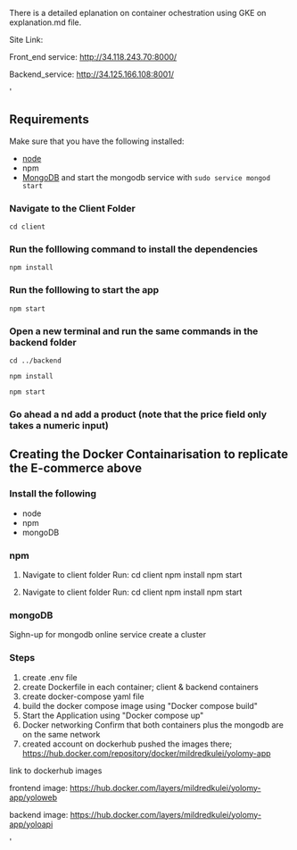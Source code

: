 
There is a detailed eplanation on container ochestration using GKE on explanation.md file.

Site Link:

Front_end service: http://34.118.243.70:8000/

Backend_service:  http://34.125.166.108:8001/




'
## Requirements
Make sure that you have the following installed:
- [node](https://www.digitalocean.com/community/tutorials/how-to-install-node-js-on-ubuntu-18-04) 
- npm 
- [MongoDB](https://docs.mongodb.com/manual/tutorial/install-mongodb-on-ubuntu/) and start the mongodb service with `sudo service mongod start`

### Navigate to the Client Folder 
 `cd client`

### Run the folllowing command to install the dependencies 
 `npm install`

### Run the folllowing to start the app
 `npm start`

### Open a new terminal and run the same commands in the backend folder
 `cd ../backend`

 `npm install`

 `npm start`

 ### Go ahead a nd add a product (note that the price field only takes a numeric input)
 
## Creating the Docker Containarisation to replicate the E-commerce above

 ### Install the following
* node
* npm
* mongoDB

### npm
1. Navigate to client folder
Run:
cd client
npm install
npm start

2. Navigate to client folder
Run:
cd client
npm install
npm start

### mongoDB
Sighn-up for mongodb online service
create a cluster

### Steps
1. create .env file
2. create Dockerfile in each container; client & backend containers
3. create docker-compose yaml file
4. build the docker compose image
 using "Docker compose build"
5. Start the Application
 using "Docker compose up"
6. Docker networking
Confirm that both containers plus the mongodb are on the same network
7. created account on dockerhub
pushed the images there; https://hub.docker.com/repository/docker/mildredkulei/yolomy-app

link to dockerhub images

frontend image: https://hub.docker.com/layers/mildredkulei/yolomy-app/yoloweb

backend image: https://hub.docker.com/layers/mildredkulei/yolomy-app/yoloapi 

'